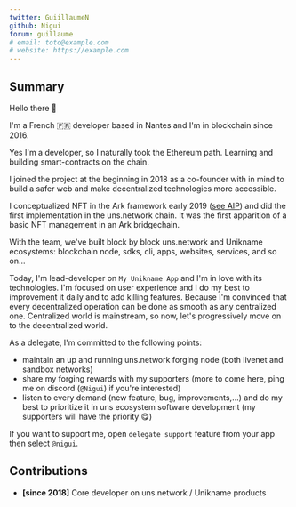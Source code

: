 ```yaml
---
twitter: GuiillaumeN
github: Nigui
forum: guillaume
# email: toto@example.com
# website: https://example.com
---
```


## Summary

Hello there 🤚

I'm a French 🇫🇷 developer based in Nantes and I'm in blockchain since 2016.

Yes I'm a developer, so I naturally took the Ethereum path. Learning and building smart-contracts on the chain.

I joined the project at the beginning in 2018 as a co-founder with in mind to build a safer web and make decentralized technologies more accessible.

I conceptualized NFT in the Ark framework early 2019 ([see AIP](https://github.com/ArkEcosystem/AIPs/issues/70)) and did the first implementation in the uns.network chain. It was the first apparition of a basic NFT management in an Ark bridgechain.

With the team, we've built block by block uns.network and Unikname ecosystems: blockchain node, sdks, cli, apps, websites, services, and so on...

Today, I'm lead-developer on `My Unikname App` and I'm in love with its technologies. I'm focused on user experience and I do my best to improvement it daily and to add killing features.
Because I'm convinced that every decentralized operation can be done as smooth as any centralized one.
Centralized world is mainstream, so now, let's progressively move on to the decentralized world.

As a delegate, I'm committed to the following points:

- maintain an up and running uns.network forging node (both livenet and sandbox networks)
- share my forging rewards with my supporters (more to come here, ping me on discord (`@Nigui`) if you're interested)
- listen to every demand (new feature, bug, improvements,...) and do my best to prioritize it in uns ecosystem software development (my supporters will have the priority 😋)

If you want to support me, open `delegate support` feature from your app then select `@nigui`.

## Contributions

- **[since 2018]** Core developer on uns.network / Unikname products

